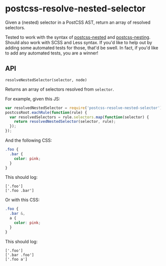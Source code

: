 # postcss-resolve-nested-selector

Given a (nested) selector in a PostCSS AST, return an array of resolved selectors.

Tested to work with the syntax of
[postcss-nested](https://github.com/postcss/postcss-nested)
and [postcss-nesting](https://github.com/jonathantneal/postcss-nesting).
Should also work with SCSS and Less syntax. If you'd like to help out by
adding some automated tests for those, that'd be swell. In fact, if you'd
like to add any automated tests, you are a winner!

## API

`resolveNestedSelector(selector, node)`

Returns an array of selectors resolved from `selector`.

For example, given this JS:

```js
var resolvedNestedSelector = require('postcss-resolve-nested-selector');
postcssRoot.eachRule(function(rule) {
  var resolvedSelectors = rule.selectors.map(function(selector) {
    return resolvedNestedSelector(selector, rule);
  });
});
```

And the following CSS:

```css
.foo {
  .bar {
    color: pink;
  }
}
```

This should log:

```
['.foo']
['.foo .bar']
```

Or with this CSS:

```css
.foo {
  .bar &,
  a {
    color: pink;
  }
}
```

This should log:

```
['.foo']
['.bar .foo']
['.foo a']
```
